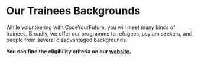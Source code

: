 # Our Trainees Backgrounds

While volunteering with CodeYourFuture, you will meet many kinds of trainees. Broadly, we offer our programme to refugees, asylum seekers, and people from several disadvantaged backgrounds.&#x20;

**You can find the eligibility criteria on our** [**website.**](https://codeyourfuture.io/itc/)

###





###

